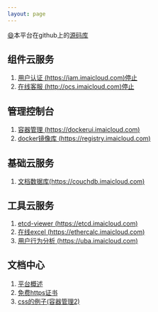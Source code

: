 ```yaml
---
layout: page
---
```

[:smile:](http://www.emoji-cheat-sheet.com/)本平台在github上的[源码库](https://github.com/imaidev/imaidev.github.io)

## 组件云服务 ##
1. [用户认证 (https://iam.imaicloud.com)停止](/iam/)
2. [在线客服 (http://ocs.imaicloud.com)停止](http://ocs.imaicloud.com)

## 管理控制台 ##
1. [容器管理 (https://dockerui.imaicloud.com)](https://dockerui.imaicloud.com)            
2. [docker镜像库 (https://registry.imaicloud.com)](https://registry.imaicloud.com)

## 基础云服务 ##
1. [文档数据库(https://couchdb.imaicloud.com)](https://dev.imaicloud.com/couchdb/_utils/)

## 工具云服务 ##
1. [etcd-viewer (https://etcd.imaicloud.com)](https://etcd.imaicloud.com/etcd?13)
2. [在线excel (https://ethercalc.imaicloud.com)](https://ethercalc.imaicloud.com)
3. [用户行为分析 (https://uba.imaicloud.com)](https://uba.imaicloud.com)

## 文档中心 ##
1. [平台概述](/doc/plat)
2. [免费https证书](/doc/letsencrypt-https)
3. [css的例子(容器管理2)](http://dockerui2.imaicloud.com/)

<div class="adm-block">
    <script src="https://dev.imaicloud.com/adm-web/skins/js/shotcut.js" type="text/javascript"></script>
    <script type="text/javascript">
        var s = cShortCutDiv();
        $('.adm-block').append(s);
    </script>
</div> 

